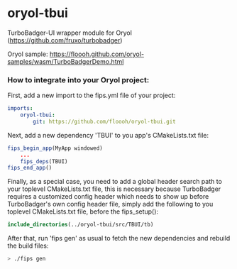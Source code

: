 # oryol-tbui

TurboBadger-UI wrapper module for Oryol (https://github.com/fruxo/turbobadger)

Oryol sample: https://floooh.github.com/oryol-samples/wasm/TurboBadgerDemo.html

### How to integrate into your Oryol project:

First, add a new import to the fips.yml file of your project:

```yaml
imports:
    oryol-tbui:
        git: https://github.com/floooh/oryol-tbui.git
```

Next, add a new dependency 'TBUI' to you app's CMakeLists.txt file:

```cmake
fips_begin_app(MyApp windowed)
    ...
    fips_deps(TBUI)
fips_end_app()
```

Finally, as a special case, you need to add a global header search path
to your toplevel CMakeLists.txt file, this is necessary because TurboBadger
requires a customized config header which needs to show up before 
TurboBadger's own config header file, simply add the following
to you toplevel CMakeLists.txt file, before the fips\_setup():

```cmake
include_directories(../oryol-tbui/src/TBUI/tb)
```

After that, run 'fips gen' as usual to fetch the new dependencies and rebuild
the build files:

```bash
> ./fips gen
```

